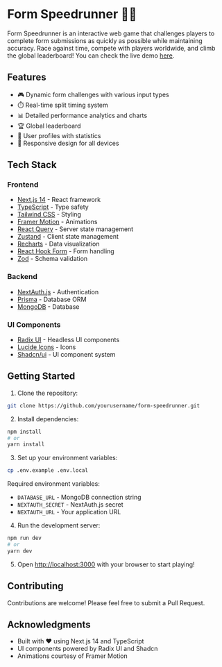 # Form Speedrunner 🏃‍➡️

Form Speedrunner is an interactive web game that challenges players to complete form submissions as quickly as possible while maintaining accuracy. Race against time, compete with players worldwide, and climb the global leaderboard! You can check the live demo [here](https://form-speedrunner.com).

## Features

- 🎮 Dynamic form challenges with various input types
- ⏱️ Real-time split timing system
- 📊 Detailed performance analytics and charts
- 🏆 Global leaderboard
- 👤 User profiles with statistics
- 📱 Responsive design for all devices

## Tech Stack

### Frontend

- [Next.js 14](https://nextjs.org/) - React framework
- [TypeScript](https://www.typescriptlang.org/) - Type safety
- [Tailwind CSS](https://tailwindcss.com/) - Styling
- [Framer Motion](https://www.framer.com/motion/) - Animations
- [React Query](https://tanstack.com/query/latest) - Server state management
- [Zustand](https://zustand-demo.pmnd.rs/) - Client state management
- [Recharts](https://recharts.org/) - Data visualization
- [React Hook Form](https://react-hook-form.com/) - Form handling
- [Zod](https://zod.dev/) - Schema validation

### Backend

- [NextAuth.js](https://next-auth.js.org/) - Authentication
- [Prisma](https://www.prisma.io/) - Database ORM
- [MongoDB](https://www.mongodb.com/) - Database

### UI Components

- [Radix UI](https://www.radix-ui.com/) - Headless UI components
- [Lucide Icons](https://lucide.dev/) - Icons
- [Shadcn/ui](https://ui.shadcn.com/) - UI component system

## Getting Started

1. Clone the repository:

```bash
git clone https://github.com/yourusername/form-speedrunner.git
```

2. Install dependencies:

```bash
npm install
# or
yarn install
```

3. Set up your environment variables:

```bash
cp .env.example .env.local
```

Required environment variables:

- `DATABASE_URL` - MongoDB connection string
- `NEXTAUTH_SECRET` - NextAuth.js secret
- `NEXTAUTH_URL` - Your application URL

4. Run the development server:

```bash
npm run dev
# or
yarn dev
```

5. Open [http://localhost:3000](http://localhost:3000) with your browser to start playing!

## Contributing

Contributions are welcome! Please feel free to submit a Pull Request.

## Acknowledgments

- Built with ❤️ using Next.js 14 and TypeScript
- UI components powered by Radix UI and Shadcn
- Animations courtesy of Framer Motion
